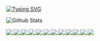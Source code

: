 [![Typing SVG](https://readme-typing-svg.herokuapp.com?color=%23F70000&center=%E9%94%99%E8%AF%AF%E7%9A%84&vCenter=%E9%94%99%E8%AF%AF%E7%9A%84&lines=%F0%9F%92%96+%E4%B8%AD%E5%9B%BD%E4%BF%9D%E5%AE%89%E9%98%9F%EF%BC%8C%E6%89%9B%E8%B5%B7%E6%9E%AA%E6%9D%A5%E5%B0%B1%E6%98%AF%E5%85%B5%EF%BC%81%E6%88%91%E9%80%8F%EF%BC%81)](https://git.io/typing-svg)

<!--
**r00tSe7en/r00tSe7en** is a ✨ _special_ ✨ repository because its `README.md` (this file) appears on your GitHub profile.

Here are some ideas to get you started:

- 🔭 I’m currently working on ...
- 🌱 I’m currently learning ...
- 👯 I’m looking to collaborate on ...
- 🤔 I’m looking for help with ...
- 💬 Ask me about ...
- 📫 How to reach me: ...
- 😄 Pronouns: ...
- ⚡ Fun fact: ...
-->

![Github Stats](https://github-readme-stats.vercel.app/api?username=r00tSe7en&show_icons=true&hide=contribs,prs&cache_seconds=86400&theme=dracula)

<a href="https://github.com/r00tSe7en/get_AV">
  <img align="center" src="https://github-readme-stats.vercel.app/api/pin/?username=r00tSe7en&theme=dracula&repo=get_AV" />
</a>

<a href="https://github.com/r00tSe7en/GoogleHackingTool">
  <img align="center" src="https://github-readme-stats.vercel.app/api/pin/?username=r00tSe7en&theme=dracula&repo=GoogleHackingTool" />
</a>

<a href="https://github.com/r00tSe7en/Fake-flash.cn">
  <img align="center" src="https://github-readme-stats.vercel.app/api/pin/?username=r00tSe7en&theme=dracula&repo=Fake-flash.cn" />
</a>

<a href="https://github.com/r00tSe7en/Flash-Pop">
  <img align="center" src="https://github-readme-stats.vercel.app/api/pin/?username=r00tSe7en&theme=dracula&repo=Flash-Pop" />
</a>

<a href="https://github.com/r00tSe7en/Mail-Probe">
  <img align="center" src="https://github-readme-stats.vercel.app/api/pin/?username=r00tSe7en&theme=dracula&repo=Mail-Probe" />
</a>

<a href="https://github.com/r00tSe7en/gitbook">
  <img align="center" src="https://github-readme-stats.vercel.app/api/pin/?username=r00tSe7en&theme=dracula&repo=gitbook" />
</a>

<a href="https://github.com/VMsec/ihoneyBakFileScan_Modify">
  <img align="center" src="https://github-readme-stats.vercel.app/api/pin/?username=VMsec&theme=dracula&repo=ihoneyBakFileScan_Modify" />
</a>

<a href="https://github.com/r00tSe7en/cobweb">
  <img align="center" src="https://github-readme-stats.vercel.app/api/pin/?username=r00tSe7en&theme=dracula&repo=cobweb" />
</a>

<a href="https://github.com/r00tSe7en/log4jScan_Modify">
  <img align="center" src="https://github-readme-stats.vercel.app/api/pin/?username=r00tSe7en&theme=dracula&repo=log4jScan_Modify" />
</a>

<a href="https://github.com/r00tSe7en/JNDIMonitor">
  <img align="center" src="https://github-readme-stats.vercel.app/api/pin/?username=r00tSe7en&theme=dracula&repo=JNDIMonitor" />
</a>

<a href="https://github.com/r00tSe7en/ShadowlessFeet">
  <img align="center" src="https://github-readme-stats.vercel.app/api/pin/?username=r00tSe7en&theme=dracula&repo=ShadowlessFeet" />
</a>

<a href="https://github.com/r00tSe7en/URLPath">
  <img align="center" src="https://github-readme-stats.vercel.app/api/pin/?username=r00tSe7en&theme=dracula&repo=URLPath" />
</a>
